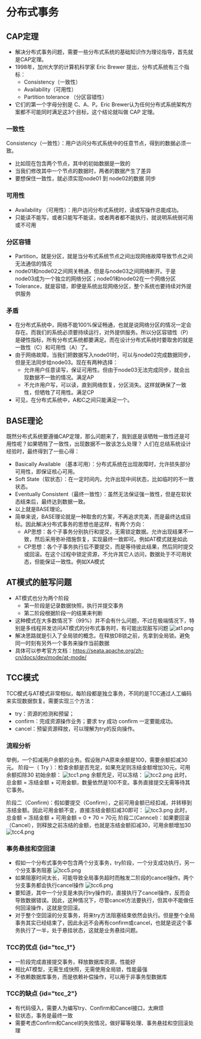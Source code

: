 # 分布式事务
## CAP定理
- 解决分布式事务问题，需要一些分布式系统的基础知识作为理论指导，首先就是CAP定理。
- 1998年，加州大学的计算机科学家 Eric Brewer 提出，分布式系统有三个指标：
  - Consistency（一致性）
  - Availability（可用性）
  - Partition tolerance （分区容错性）
- 它们的第一个字母分别是 C、A、P。Eric Brewer认为任何分布式系统架构方案都不可能同时满足这3个目标，这个结论就叫做 CAP 定理。
### 一致性
Consistency（一致性）：用户访问分布式系统中的任意节点，得到的数据必须一致。
- 比如现在包含两个节点，其中的初始数据是一致的
- 当我们修改其中一个节点的数据时，两者的数据产生了差异
- 要想保住一致性，就必须实现node01 到 node02的数据 同步
### 可用性
- Availability （可用性）：用户访问分布式系统时，读或写操作总能成功。
- 只能读不能写，或者只能写不能读，或者两者都不能执行，就说明系统弱可用或不可用
### 分区容错
- Partition，就是分区，就是当分布式系统节点之间出现网络故障导致节点之间无法通信的情况
- node01和node02之间网关畅通，但是与node03之间网络断开。于是node03成为一个独立的网络分区；node01和node02在一个网络分区
- Tolerance，就是容错，即便是系统出现网络分区，整个系统也要持续对外提供服务
### 矛盾
- 在分布式系统中，网络不能100%保证畅通，也就是说网络分区的情况一定会存在。而我们的系统必须要持续运行，对外提供服务。所以分区容错性（P）是硬性指标，所有分布式系统都要满足。而在设计分布式系统时要取舍的就是一致性（C）和可用性（A）了。
- 由于网络故障，当我们把数据写入node01时，可以与node02完成数据同步，但是无法同步给node03。现在有两种选择：
  - 允许用户任意读写，保证可用性。但由于node03无法完成同步，就会出现数据不一致的情况。满足AP
  - 不允许用户写，可以读，直到网络恢复，分区消失。这样就确保了一致性，但牺牲了可用性。满足CP
- 可见，在分布式系统中，A和C之间只能满足一个。
## BASE理论
既然分布式系统要遵循CAP定理，那么问题来了，我到底是该牺牲一致性还是可用性呢？如果牺牲了一致性，出现数据不一致该怎么处理？
人们在总结系统设计经验时，最终得到了一些心得：
- Basically Available （基本可用）：分布式系统在出现故障时，允许损失部分可用性，即保证核心可用。
- Soft State（软状态）：在一定时间内，允许出现中间状态，比如临时的不一致状态。
- Eventually Consistent（最终一致性）：虽然无法保证强一致性，但是在软状态结束后，最终达到数据一致。
- 以上就是BASE理论。
- 简单来说，BASE理论就是一种取舍的方案，不再追求完美，而是最终达成目标。因此解决分布式事务的思想也是这样，有两个方向：
  - AP思想：各个子事务分别执行和提交，无需锁定数据。允许出现结果不一致，然后采用弥补措施恢复，实现最终一致即可。例如AT模式就是如此
  - CP思想：各个子事务执行后不要提交，而是等待彼此结果，然后同时提交或回滚。在这个过程中锁定资源，不允许其它人访问，数据处于不可用状态，但能保证一致性。例如XA模式
## AT模式的脏写问题
- AT模式也分为两个阶段
  - 第一阶段是记录数据快照，执行并提交事务
  - 第二阶段根据阶段一的结果来判断
- 这种模式在大多数情况下（99%）并不会有什么问题，不过在极端情况下，特别是多线程并发访问AT模式的分布式事务时，有可能出现脏写问题
![at1.png](at1.png)
- 解决思路就是引入了全局锁的概念。在释放DB锁之前，先拿到全局锁。避免同一时刻有另外一个事务来操作当前数据
- 具体可以参考官方文档：https://seata.apache.org/zh-cn/docs/dev/mode/at-mode/
## TCC模式
TCC模式与AT模式非常相似，每阶段都是独立事务，不同的是TCC通过人工编码来实现数据恢复。需要实现三个方法：
-  try：资源的检测和预留；
-  confirm：完成资源操作业务；要求 try 成功 confirm 一定要能成功。
-  cancel：预留资源释放，可以理解为try的反向操作。 
### 流程分析
举例，一个扣减用户余额的业务。假设账户A原来余额是100，需要余额扣减30元。
阶段一（ Try ）：检查余额是否充足，如果充足则冻结金额增加30元，可用余额扣除30
初始余额：
![tcc1.png](tcc1.png)
余额充足，可以冻结：
![tcc2.png](tcc2.png)
此时，总金额 = 冻结金额 + 可用金额，数量依然是100不变。事务直接提交无需等待其它事务。


阶段二（Confirm)：假如要提交（Confirm），之前可用金额已经扣减，并转移到冻结金额。因此可用金额不变，直接冻结金额扣减30即可：
![tcc3.png](tcc3.png)
此时，总金额 = 冻结金额 + 可用金额 = 0 + 70  = 70元
阶段二(Canncel)：如果要回滚（Cancel），则释放之前冻结的金额，也就是冻结金额扣减30，可用余额增加30
![tcc4.png](tcc4.png)
### 事务悬挂和空回滚
- 假如一个分布式事务中包含两个分支事务，try阶段，一个分支成功执行，另一个分支事务阻塞
![tcc5.png](tcc5.png)
- 如果阻塞时间太长，可能导致全局事务超时而触发二阶段的cancel操作。两个分支事务都会执行cancel操作
![tcc6.png](tcc6.png)
- 要知道，其中一个分支是未执行try操作的，直接执行了cancel操作，反而会导致数据错误。因此，这种情况下，尽管cancel方法要执行，但其中不能做任何回滚操作，这就是空回滚。
- 对于整个空回滚的分支事务，将来try方法阻塞结束依然会执行。但是整个全局事务其实已经结束了，因此永远不会再有confirm或cancel，也就是说这个事务执行了一半，处于悬挂状态，这就是业务悬挂问题。
### TCC的优点 {id="tcc_1"}
- 一阶段完成直接提交事务，释放数据库资源，性能好
- 相比AT模型，无需生成快照，无需使用全局锁，性能最强
- 不依赖数据库事务，而是依赖补偿操作，可以用于非事务型数据库
### TCC的缺点 {id="tcc_2"}
- 有代码侵入，需要人为编写try、Confirm和Cancel接口，太麻烦
- 软状态，事务是最终一致
- 需要考虑Confirm和Cancel的失败情况，做好幂等处理、事务悬挂和空回滚处理
